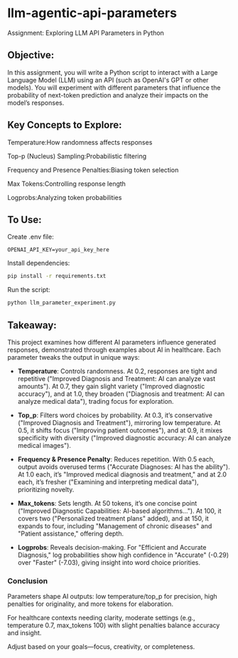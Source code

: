 # llm-agentic-api-parameters
Assignment: Exploring LLM API Parameters in Python

## Objective:

In this assignment, you will write a Python script to interact with a Large Language Model (LLM) using an API (such as OpenAI's GPT or other models). You will experiment with different parameters that influence the probability of next-token prediction and analyze their impacts on the model’s responses.

## Key Concepts to Explore:

Temperature:How randomness affects responses

Top-p (Nucleus) Sampling:Probabilistic filtering

Frequency and Presence Penalties:Biasing token selection

Max Tokens:Controlling response length

Logprobs:Analyzing token probabilities

## To Use:

Create .env file:

```env
OPENAI_API_KEY=your_api_key_here
```

Install dependencies:
```bash
pip install -r requirements.txt
```

Run the script:
```bash
python llm_parameter_experiment.py
```

## Takeaway:

This project examines how different AI parameters influence generated responses, demonstrated through examples about AI in healthcare. Each parameter tweaks the output in unique ways:

- **Temperature**: Controls randomness. At 0.2, responses are tight and repetitive ("Improved Diagnosis and Treatment: AI can analyze vast amounts"). At 0.7, they gain slight variety ("Improved diagnostic accuracy"), and at 1.0, they broaden ("Diagnosis and treatment: AI can analyze medical data"), trading focus for exploration.
  
- **Top_p**: Filters word choices by probability. At 0.3, it’s conservative ("Improved Diagnosis and Treatment"), mirroring low temperature. At 0.5, it shifts focus ("Improving patient outcomes"), and at 0.9, it mixes specificity with diversity ("Improved diagnostic accuracy: AI can analyze medical images").

- **Frequency & Presence Penalty**: Reduces repetition. With 0.5 each, output avoids overused terms ("Accurate Diagnoses: AI has the ability"). At 1.0 each, it’s "Improved medical diagnosis and treatment," and at 2.0 each, it’s fresher ("Examining and interpreting medical data"), prioritizing novelty.

- **Max_tokens**: Sets length. At 50 tokens, it’s one concise point ("Improved Diagnostic Capabilities: AI-based algorithms…"). At 100, it covers two ("Personalized treatment plans" added), and at 150, it expands to four, including "Management of chronic diseases" and "Patient assistance," offering depth.

- **Logprobs**: Reveals decision-making. For "Efficient and Accurate Diagnosis," log probabilities show high confidence in "Accurate" (-0.29) over "Faster" (-7.03), giving insight into word choice priorities.

### Conclusion

Parameters shape AI outputs: low temperature/top_p for precision, high penalties for originality, and more tokens for elaboration. 

For healthcare contexts needing clarity, moderate settings (e.g., temperature 0.7, max_tokens 100) with slight penalties balance accuracy and insight. 

Adjust based on your goals—focus, creativity, or completeness.
